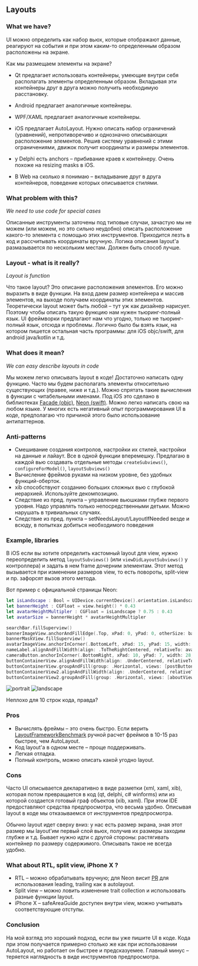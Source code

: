 ## Layouts


### What we have?

UI можно определить как набор вьюх, которые отображают данные, реагируют на события и при этом каким-то определенным образом расположены на экране.

Как мы размещаем элементы на экране?
* Qt предлагает использовать контейнеры, умеющие внутри себя располагать элементы определенным образом. Вкладывая эти контейнеры друг в друга можно получить необходимую расстановку.

* Android предлагает аналогичные контейнеры.

* WPF/XAML предлагает аналогичные контейнеры.

* iOS предлагает AutoLayout. Нужно описать набор ограничений (уравнений), непротиворечиво и однозначно описывающих расположение элементов. Решив систему уравнений с этими ограничениями, движок получит координаты и размеры элементов.

* у Delphi есть anchors – прибивание краев к контейнеру. Очень похоже на resizing masks в iOS.

* В Web на сколько я понимаю – вкладывание друг в друга контейнеров, поведение которых описывается стилями.


### What problem with this?

_We need to use code for special cases_

Описанные инструменты заточены под типовые случаи, зачастую мы не можем (или можем, но это сильно неудобно) описать расположение какого-то элемента с помощью этих инструментов. Приходится лезть в код и рассчитывать координаты вручную. Логика описания layout'а размазывается по нескольким местам.
Должен быть способ лучше.


### Layout - what is it really?

_Layout is function_

Что такое layout? Это описание расположения элементов. Его можно выразить в виде функции.
На вход даем размер контейнера и массив элементов, на выходе получаем координаты этих элементов.
Теоретически layout может быть любой – тут уж как дизайнер нарисует. Поэтому чтобы описать такую функцию нам нужен тьюринг-полный язык. UI фреймворки предлагают нам что угодно, только не тьюринг-полный язык, отсюда и проблемы. Логично было бы взять язык, на котором пишется остальная часть программы: для iOS objc/swift, для android java/kotlin и т.д.


### What does it mean?

_We can easy describe layouts in code_

Мы можем легко описывать layout в коде! Достаточно написать одну функцию. Часто мы будем располагать элементы относительно существующих (правее, ниже и т.д.). Можно спрятать такие вычисления в функции с читабельными именами. Под iOS это сделано в библиотеках [Facade (objc)](https://github.com/mamaral/Facade), [Neon (swift)](https://github.com/mamaral/Neon). Можно легко написать свою на любом языке. У многих есть негативный опыт программирования UI в коде, предполагаю что причиной этого было использование антипаттернов.


### Anti-patterns

* Смешивание создания контролов, настройки их стилей, настройки на данные и лайаут. Все в одной функции вперемешку. Предлагаю в каждой вью создавать отдельные методы `createSubviews()`, `configureForModel()`, `layoutSubviews()`
* Вычисление фреймов руками на низком уровне, без удобных функций-оберток.
* xib способствуют созданию больших сложных вью с глубокой иерархией. Используйте декомпозицию.
* Следствие из пред. пункта – управление вьюшками глубже первого уровня. Надо управлять только непосредственными детьми. Можно нарушать в тривиальных случаях.
* Следствие из пред. пункта – setNeedsLayout/LayoutIfNeeded везде и всюду, в попытках добиться необходимого поведения


### Example, libraries

В iOS если вы хотите определить кастомный layout для view, нужно переопределить метод `layoutSubviews()` (или `viewDidLayoutSubviews()` у контроллера) и задать в нем frame дочерним элементам. Этот метод вызывается при изменении размеров view, то есть повороты, split-view и пр. зафорсят вызов этого метода. 

Вот пример с официальной страницы Neon:

```swift
let isLandscape : Bool = UIDevice.currentDevice().orientation.isLandscape.boolValue
let bannerHeight : CGFloat = view.height() * 0.43
let avatarHeightMultipler : CGFloat = isLandscape ? 0.75 : 0.43
let avatarSize = bannerHeight * avatarHeightMultipler

searchBar.fillSuperview()
bannerImageView.anchorAndFillEdge(.Top, xPad: 0, yPad: 0, otherSize: bannerHeight)
bannerMaskView.fillSuperview()
avatarImageView.anchorInCorner(.BottomLeft, xPad: 15, yPad: 15, width: avatarSize, height: avatarSize)
nameLabel.alignAndFillWidth(align: .ToTheRightCentered, relativeTo: avatarImageView, padding: 15, height: 120)
cameraButton.anchorInCorner(.BottomRight, xPad: 10, yPad: 7, width: 28, height: 28)
buttonContainerView.alignAndFillWidth(align: .UnderCentered, relativeTo: bannerImageView, padding: 0, height: 62)
buttonContainerView.groupAndFill(group: .Horizontal, views: [postButton, updateInfoButton, activityLogButton, moreButton], padding: 10)
buttonContainerView2.alignAndFillWidth(align: .UnderCentered, relativeTo: buttonContainerView, padding: 0, height: 128)
buttonContainerView2.groupAndFill(group: .Horizontal, views: [aboutView, photosView, friendsView], padding: 10)
```

![portrait](https://github.com/mamaral/Neon/raw/master/Screenshots/portrait.png)
![landscape](https://github.com/mamaral/Neon/raw/master/Screenshots/landscape.png)

Неплохо для 10 строк кода, правда?


### Pros

* Вычислять фреймы – это очень быстро. Если верить [LayoutFrameworkBenchmark](https://github.com/lucdion/LayoutFrameworkBenchmark) ручной расчет фреймов в 10-15 раз быстрее, чем AutoLayout.
* Код layout'а в одном месте – проще поддерживать.
* Легкая отладка.
* Полный контроль, можно описать какой угодно layout.


### Cons

Часто UI описывается декларативно в виде разметки (xml, xaml, xib), которая потом превращается в код (qt, delphi, c# winforms) или из которой создается готовый граф объектов (xib, xaml). При этом IDE предоставляют средства предпросмотра, что весьма удобно.
Описывая layout в коде мы отказываемся от инструментов предпросмотра.

Обычно layout идет сверху вниз: у нас есть размер экрана, зная этот размер мы layout'им первый слой вьюх, получив их размеры заходим глубже и т.д. Бывает нужно идти с другой стороны: растягивать контейнер по размеру содержимого. Описывать такое не всегда удобно.


### What about RTL, split view, iPhone X ?

* RTL – можно обрабатывать вручную; для Neon висит [PR](https://github.com/mamaral/Neon/pull/56) для использования leading, trailing как в autolayout.
* Split view – можно ловить изменение trait collection и использовать разные функции layout.
* iPhone X – safeAreaGuide доступен внутри view, можно учитывать соответствующие отступы.


### Conclusion

На мой взгляд это хороший подход, если вы уже пишите UI в коде. Кода при этом получается примерно столько же как при использовании AutoLayout, но работает он быстрее и предсказуемее.
Главный минус – теряется наглядность в виде инструментов предпросмотра.

